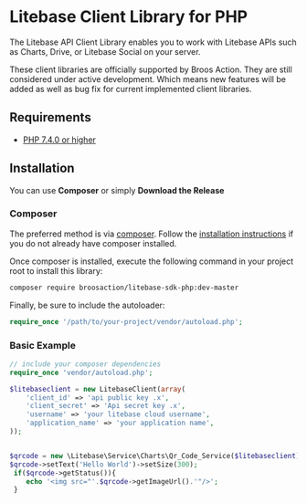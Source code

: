 
# Litebase Client Library for PHP #

The Litebase API Client Library enables you to work with Litebase APIs such as Charts, Drive, or Litebase Social on your server.

 These client libraries are officially supported by Broos Action. They are still considered under active development.
 Which means new features will be added as well as bug fix for current implemented client libraries.

## Requirements ##
* [PHP 7.4.0 or higher](http://www.php.net/)


## Installation ##

You can use **Composer** or simply **Download the Release**

### Composer

The preferred method is via [composer](https://getcomposer.org). Follow the
[installation instructions](https://getcomposer.org/doc/00-intro.md) if you do not already have
composer installed.

Once composer is installed, execute the following command in your project root to install this library:

```sh
composer require broosaction/litebase-sdk-php:dev-master
```

Finally, be sure to include the autoloader:

```php
require_once '/path/to/your-project/vendor/autoload.php';
```


### Basic Example ###

```php
// include your composer dependencies
require_once 'vendor/autoload.php';

$litebaseclient = new LitebaseClient(array(
    'client_id' => 'api public key .x',
    'client_secret' => 'Api secret key .x',
    'username' => 'your litebase cloud username',
    'application_name' => 'your application name',
));


$qrcode = new \Litebase\Service\Charts\Qr_Code_Service($litebaseclient);
$qrcode->setText('Hello World')->setSize(300);
 if($qrcode->getStatus()){
    echo '<img src="'.$qrcode->getImageUrl().'"/>';
 }
```
